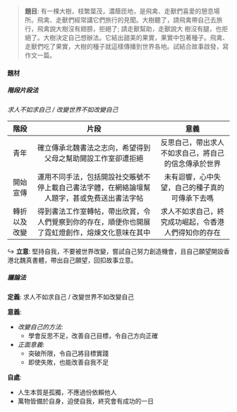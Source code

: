 > **題目**:
> 有一棵大樹，枝繁葉茂，濃蔭匝地，是飛禽、走獸們喜愛的憩息場所。飛禽、走獸們經常講它們旅行的見聞。大樹聽了，請飛禽帶自己去旅行，飛禽說大樹沒有翅膀，拒絕了; 請走獸幫助，走獸說大 樹沒有腿，也拒絕了。大樹決定自己想辦法。它結出甜美的果實，果實中包著種子。飛禽、走獸們吃了果實，大樹的種子就這樣傳播到世界各地。試結合故事啟發，寫作文一篇。

#### 題材
##### 階段片段法
*求人不如求自己 / 改變世界不如改變自己*

| 階段 | 片段 | 意義 |
| :--: | :--:| :--: |
| 青年 | 確立傳承北魏書法之志向，希望得到父母之幫助開設工作室卻遭拒絕 | 反思自己，帶出求人不如求自己，將自己的信念傳承於世界 |
| 開始宣傳 | 運用不同手法，包括開設社交賬號不停上載自己書法字體，在網絡論壇幫人題字，甚或免费送出書法字帖 | 未有迴響，心中失望，自己的種子真的可傳承下去嗎 |
| 轉折以及改變 | 得到書法工作室轉帖，帶出欣賞，令人們覺察到你的存在，順便你也開展了霓虹燈創作，熔煉文化意味在其中 | 求人不如求自己，終究成功崛起，令香港人們得知你的存在 |
↪️ **立意**: 堅持自我，不要被世界改變，嘗試自己努力創造機會，且自己願望開設香港北魏真書體，帶出自己願望，回扣故事立意。

##### 議論法
**定義**: 求人不如求自己 / 改變世界不如改變自己

**意義**:
- *改變自己的方法*:
	- 學會反思不足，改善自己目標，令自己方向正確
- *正面意義*:
	- 突破所限，令自己將目標實踐
	- 即使失敗，也能改善自我不足

**自處**:
- 人生本質是孤獨，不應過份依賴他人
- 萬物皆備於自身，迫使自我，終究會有成功的一日
